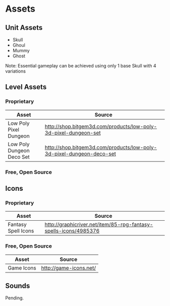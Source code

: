 # Assets

## Unit Assets

- Skull
- Ghoul
- Mummy
- Ghost


Note: Essential gameplay can be achieved using only 1 base Skull with 4 variations

## Level Assets

### Proprietary

| Asset | Source |
| -- | -- |
| Low Poly Pixel Dungeon | http://shop.bitgem3d.com/products/low-poly-3d-pixel-dungeon-set |
| Low Poly Dungeon Deco Set | http://shop.bitgem3d.com/products/low-poly-3d-pixel-dungeon-deco-set |

### Free, Open Source


## Icons

### Proprietary
| Asset | Source |
| -- | -- |
| Fantasy Spell Icons | http://graphicriver.net/item/85-rpg-fantasy-spells-icons/4985376 |

### Free, Open Source

| Asset | Source |
| -- | -- |
| Game Icons | http://game-icons.net/ |


## Sounds

Pending.